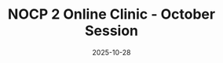 ---
title: "NOCP 2 Online Clinic - October Session"
date: "2025-10-28"
startTime: "7:00 PM"
endTime: "9:30 PM"
location: "Online via Zoom"
type: "certification"
description: "National Officials Certification Program Level 2 clinic. October session for officials advancing to intermediate certification. Two-part series running Oct 28 and Oct 30."
registrationLink: "https://gameplanbasketball.ca"
maxParticipants: 25
currentRegistrations: 25
instructor: "TBA"
requirements: "Must have completed NOCP Level 1 certification. Minimum 1 year officiating experience."
---